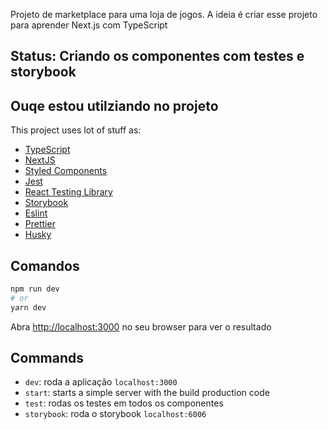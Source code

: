 Projeto de marketplace para uma loja de jogos. 
A ideia é criar esse projeto para aprender Next.js com TypeScript

## Status: Criando os componentes com testes e storybook

##  Ouqe estou utilziando no projeto


This project uses lot of stuff as:

- [TypeScript](https://www.typescriptlang.org/)
- [NextJS](https://nextjs.org/)
- [Styled Components](https://styled-components.com/)
- [Jest](https://jestjs.io/)
- [React Testing Library](https://testing-library.com/docs/react-testing-library/intro)
- [Storybook](https://storybook.js.org/)
- [Eslint](https://eslint.org/)
- [Prettier](https://prettier.io/)
- [Husky](https://github.com/typicode/husky)

## Comandos

```bash
npm run dev
# or
yarn dev
```

Abra [http://localhost:3000](http://localhost:3000) no seu browser para ver o resultado

## Commands

- `dev`: roda a aplicação `localhost:3000`
- `start`: starts a simple server with the build production code
- `test`: rodas os testes em todos os componentes
- `storybook`: roda o storybook `localhost:6006`

